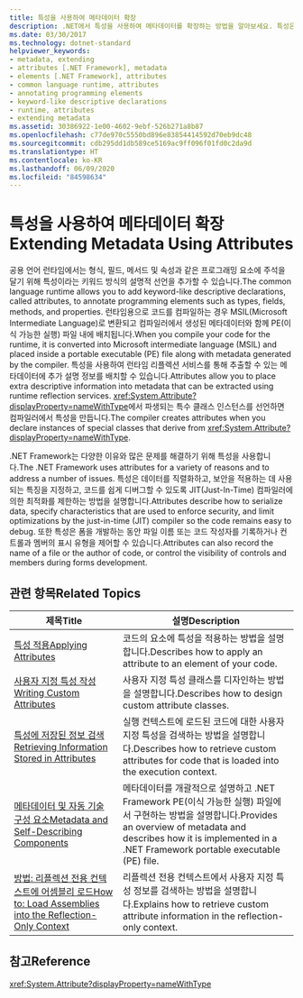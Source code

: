 ```yaml
---
title: 특성을 사용하여 메타데이터 확장
description: .NET에서 특성을 사용하여 메타데이터를 확장하는 방법을 알아보세요. 특성은 형식, 필드 등의 프로그래밍 요소에 주석을 추가하기 위한, 키워드 방식의 설명적 선언입니다.
ms.date: 03/30/2017
ms.technology: dotnet-standard
helpviewer_keywords:
- metadata, extending
- attributes [.NET Framework], metadata
- elements [.NET Framework], attributes
- common language runtime, attributes
- annotating programming elements
- keyword-like descriptive declarations
- runtime, attributes
- extending metadata
ms.assetid: 30386922-1e00-4602-9ebf-526b271a8b87
ms.openlocfilehash: c77de970c5550bd896e83854414592d70eb9dc48
ms.sourcegitcommit: cdb295dd1db589ce5169ac9ff096f01fd0c2da9d
ms.translationtype: HT
ms.contentlocale: ko-KR
ms.lasthandoff: 06/09/2020
ms.locfileid: "84598634"
---
```

# <a name="extending-metadata-using-attributes"></a><span data-ttu-id="eebf3-104">특성을 사용하여 메타데이터 확장</span><span class="sxs-lookup"><span data-stu-id="eebf3-104">Extending Metadata Using Attributes</span></span>
<span data-ttu-id="eebf3-105">공용 언어 런타임에서는 형식, 필드, 메서드 및 속성과 같은 프로그래밍 요소에 주석을 달기 위해 특성이라는 키워드 방식의 설명적 선언을 추가할 수 있습니다.</span><span class="sxs-lookup"><span data-stu-id="eebf3-105">The common language runtime allows you to add keyword-like descriptive declarations, called attributes, to annotate programming elements such as types, fields, methods, and properties.</span></span> <span data-ttu-id="eebf3-106">런타임용으로 코드를 컴파일하는 경우 MSIL(Microsoft Intermediate Language)로 변환되고 컴파일러에서 생성된 메타데이터와 함께 PE(이식 가능한 실행) 파일 내에 배치됩니다.</span><span class="sxs-lookup"><span data-stu-id="eebf3-106">When you compile your code for the runtime, it is converted into Microsoft intermediate language (MSIL) and placed inside a portable executable (PE) file along with metadata generated by the compiler.</span></span> <span data-ttu-id="eebf3-107">특성을 사용하여 런타임 리플렉션 서비스를 통해 추출할 수 있는 메타데이터에 추가 설명 정보를 배치할 수 있습니다.</span><span class="sxs-lookup"><span data-stu-id="eebf3-107">Attributes allow you to place extra descriptive information into metadata that can be extracted using runtime reflection services.</span></span> <span data-ttu-id="eebf3-108"><xref:System.Attribute?displayProperty=nameWithType>에서 파생되는 특수 클래스 인스턴스를 선언하면 컴파일러에서 특성을 만듭니다.</span><span class="sxs-lookup"><span data-stu-id="eebf3-108">The compiler creates attributes when you declare instances of special classes that derive from <xref:System.Attribute?displayProperty=nameWithType>.</span></span>  
  
 <span data-ttu-id="eebf3-109">.NET Framework는 다양한 이유와 많은 문제를 해결하기 위해 특성을 사용합니다.</span><span class="sxs-lookup"><span data-stu-id="eebf3-109">The .NET Framework uses attributes for a variety of reasons and to address a number of issues.</span></span> <span data-ttu-id="eebf3-110">특성은 데이터를 직렬화하고, 보안을 적용하는 데 사용되는 특징을 지정하고, 코드를 쉽게 디버그할 수 있도록 JIT(Just-In-Time) 컴파일러에 의한 최적화를 제한하는 방법을 설명합니다.</span><span class="sxs-lookup"><span data-stu-id="eebf3-110">Attributes describe how to serialize data, specify characteristics that are used to enforce security, and limit optimizations by the just-in-time (JIT) compiler so the code remains easy to debug.</span></span> <span data-ttu-id="eebf3-111">또한 특성은 폼을 개발하는 동안 파일 이름 또는 코드 작성자를 기록하거나 컨트롤과 멤버의 표시 유형을 제어할 수 있습니다.</span><span class="sxs-lookup"><span data-stu-id="eebf3-111">Attributes can also record the name of a file or the author of code, or control the visibility of controls and members during forms development.</span></span>  
  
## <a name="related-topics"></a><span data-ttu-id="eebf3-112">관련 항목</span><span class="sxs-lookup"><span data-stu-id="eebf3-112">Related Topics</span></span>  
  
|<span data-ttu-id="eebf3-113">제목</span><span class="sxs-lookup"><span data-stu-id="eebf3-113">Title</span></span>|<span data-ttu-id="eebf3-114">설명</span><span class="sxs-lookup"><span data-stu-id="eebf3-114">Description</span></span>|  
|-----------|-----------------|  
|[<span data-ttu-id="eebf3-115">특성 적용</span><span class="sxs-lookup"><span data-stu-id="eebf3-115">Applying Attributes</span></span>](applying-attributes.md)|<span data-ttu-id="eebf3-116">코드의 요소에 특성을 적용하는 방법을 설명합니다.</span><span class="sxs-lookup"><span data-stu-id="eebf3-116">Describes how to apply an attribute to an element of your code.</span></span>|  
|[<span data-ttu-id="eebf3-117">사용자 지정 특성 작성</span><span class="sxs-lookup"><span data-stu-id="eebf3-117">Writing Custom Attributes</span></span>](writing-custom-attributes.md)|<span data-ttu-id="eebf3-118">사용자 지정 특성 클래스를 디자인하는 방법을 설명합니다.</span><span class="sxs-lookup"><span data-stu-id="eebf3-118">Describes how to design custom attribute classes.</span></span>|  
|[<span data-ttu-id="eebf3-119">특성에 저장된 정보 검색</span><span class="sxs-lookup"><span data-stu-id="eebf3-119">Retrieving Information Stored in Attributes</span></span>](retrieving-information-stored-in-attributes.md)|<span data-ttu-id="eebf3-120">실행 컨텍스트에 로드된 코드에 대한 사용자 지정 특성을 검색하는 방법을 설명합니다.</span><span class="sxs-lookup"><span data-stu-id="eebf3-120">Describes how to retrieve custom attributes for code that is loaded into the execution context.</span></span>|  
|[<span data-ttu-id="eebf3-121">메타데이터 및 자동 기술 구성 요소</span><span class="sxs-lookup"><span data-stu-id="eebf3-121">Metadata and Self-Describing Components</span></span>](../metadata-and-self-describing-components.md)|<span data-ttu-id="eebf3-122">메타데이터를 개괄적으로 설명하고 .NET Framework PE(이식 가능한 실행) 파일에서 구현하는 방법을 설명합니다.</span><span class="sxs-lookup"><span data-stu-id="eebf3-122">Provides an overview of metadata and describes how it is implemented in a .NET Framework portable executable (PE) file.</span></span>|  
|[<span data-ttu-id="eebf3-123">방법: 리플렉션 전용 컨텍스트에 어셈블리 로드</span><span class="sxs-lookup"><span data-stu-id="eebf3-123">How to: Load Assemblies into the Reflection-Only Context</span></span>](../../framework/reflection-and-codedom/how-to-load-assemblies-into-the-reflection-only-context.md)|<span data-ttu-id="eebf3-124">리플렉션 전용 컨텍스트에서 사용자 지정 특성 정보를 검색하는 방법을 설명합니다.</span><span class="sxs-lookup"><span data-stu-id="eebf3-124">Explains how to retrieve custom attribute information in the reflection-only context.</span></span>|  
  
## <a name="reference"></a><span data-ttu-id="eebf3-125">참고</span><span class="sxs-lookup"><span data-stu-id="eebf3-125">Reference</span></span>  
 <xref:System.Attribute?displayProperty=nameWithType>
